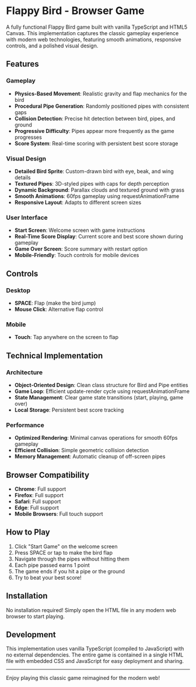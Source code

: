 # Flappy Bird - Browser Game

A fully functional Flappy Bird game built with vanilla TypeScript and HTML5 Canvas. This implementation captures the classic gameplay experience with modern web technologies, featuring smooth animations, responsive controls, and a polished visual design.

## Features

### Gameplay
- **Physics-Based Movement**: Realistic gravity and flap mechanics for the bird
- **Procedural Pipe Generation**: Randomly positioned pipes with consistent gaps
- **Collision Detection**: Precise hit detection between bird, pipes, and ground
- **Progressive Difficulty**: Pipes appear more frequently as the game progresses
- **Score System**: Real-time scoring with persistent best score storage

### Visual Design
- **Detailed Bird Sprite**: Custom-drawn bird with eye, beak, and wing details
- **Textured Pipes**: 3D-styled pipes with caps for depth perception
- **Dynamic Background**: Parallax clouds and textured ground with grass
- **Smooth Animations**: 60fps gameplay using requestAnimationFrame
- **Responsive Layout**: Adapts to different screen sizes

### User Interface
- **Start Screen**: Welcome screen with game instructions
- **Real-Time Score Display**: Current score and best score shown during gameplay
- **Game Over Screen**: Score summary with restart option
- **Mobile-Friendly**: Touch controls for mobile devices

## Controls

### Desktop
- **SPACE**: Flap (make the bird jump)
- **Mouse Click**: Alternative flap control

### Mobile
- **Touch**: Tap anywhere on the screen to flap

## Technical Implementation

### Architecture
- **Object-Oriented Design**: Clean class structure for Bird and Pipe entities
- **Game Loop**: Efficient update-render cycle using requestAnimationFrame
- **State Management**: Clear game state transitions (start, playing, game over)
- **Local Storage**: Persistent best score tracking

### Performance
- **Optimized Rendering**: Minimal canvas operations for smooth 60fps gameplay
- **Efficient Collision**: Simple geometric collision detection
- **Memory Management**: Automatic cleanup of off-screen pipes

## Browser Compatibility

- **Chrome**: Full support
- **Firefox**: Full support
- **Safari**: Full support
- **Edge**: Full support
- **Mobile Browsers**: Full touch support

## How to Play

1. Click "Start Game" on the welcome screen
2. Press SPACE or tap to make the bird flap
3. Navigate through the pipes without hitting them
4. Each pipe passed earns 1 point
5. The game ends if you hit a pipe or the ground
6. Try to beat your best score!

## Installation

No installation required! Simply open the HTML file in any modern web browser to start playing.

## Development

This implementation uses vanilla TypeScript (compiled to JavaScript) with no external dependencies. The entire game is contained in a single HTML file with embedded CSS and JavaScript for easy deployment and sharing.

---

Enjoy playing this classic game reimagined for the modern web!